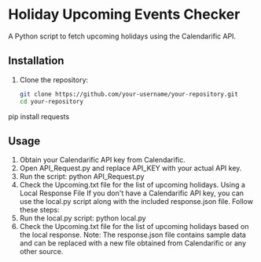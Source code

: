 # Holiday Upcoming Events Checker

A Python script to fetch upcoming holidays using the Calendarific API.
## Installation

1. Clone the repository:
   ```bash
   git clone https://github.com/your-username/your-repository.git
   cd your-repository
  pip install requests

## Usage

1. Obtain your Calendarific API key from Calendarific.
2. Open API_Request.py and replace API_KEY with your actual API key.
3. Run the script:
   python API_Request.py
4. Check the Upcoming.txt file for the list of upcoming holidays.
Using a Local Response File
If you don't have a Calendarific API key, you can use the local.py script along with the included response.json file. Follow these steps:
  1. Run the local.py script:
       python local.py
  2. Check the Upcoming.txt file for the list of upcoming holidays based on the local response. Note: The response.json file contains sample data and can be replaced with a new file obtained from Calendarific or any other source.


